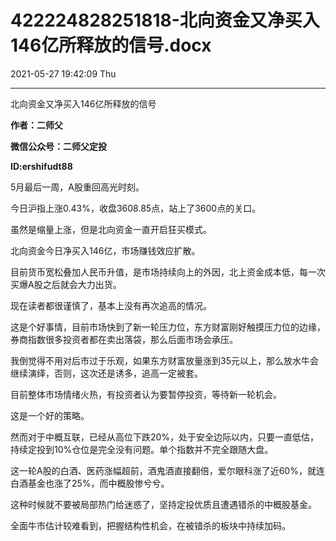 # 422224828251818-北向资金又净买入146亿所释放的信号.docx

2021-05-27 19:42:09 Thu

----

北向资金又净买入146亿所释放的信号

__作者：二师父__

__微信公众号：二师父定投__

__ID:ershifudt88__

5月最后一周，A股重回高光时刻。

今日沪指上涨0\.43%，收盘3608\.85点，站上了3600点的关口。

虽然是缩量上涨，但是北向资金一直开启狂买模式。

北向资金今日净买入146亿，市场赚钱效应扩散。

目前货币宽松叠加人民币升值，是市场持续向上的外因，北上资金成本低，每一次买爆A股之后就会大力出货。

现在读者都很谨慎了，基本上没有再次追高的情况。

这是个好事情，目前市场快到了新一轮压力位，东方财富刚好触摸压力位的边缘，券商指数很多投资者都在卖出落袋，那么后面市场会承压。

我倒觉得不用对后市过于乐观，如果东方财富放量涨到35元以上，那么放水牛会继续演绎，否则，这次还是诱多，追高一定被套。

目前整体市场情绪火热，有投资者认为要暂停投资，等待新一轮机会。

这是一个好的策略。

然而对于中概互联，已经从高位下跌20%，处于安全边际以内，只要一直低估，持续定投到10%仓位是完全没有问题。单个指数并不完全跟随大盘。

这一轮A股的白酒、医药涨幅超前，酒鬼酒直接翻倍，爱尔眼科涨了近60%，就连白酒基金也涨了25%，而中概股惨兮兮。

这种时候就不要被局部热门给迷惑了，坚持定投优质且遭遇错杀的中概股基金。

全面牛市估计较难看到，把握结构性机会，在被错杀的板块中持续加码。


